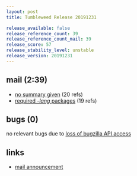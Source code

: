 ```yaml
---
layout: post
title: Tumbleweed Release 20191231

release_available: false
release_reference_count: 39
release_reference_count_mail: 39
release_score: 57
release_stability_level: unstable
release_version: 20191231
---
```


## mail (2:39)

- [no summary given](https://github.com/boombatower/tumbleweed-review/issues/10) (20 refs)
- [required *-lang* packages](https://lists.opensuse.org/opensuse-factory/2020-01/msg00008.html) (19 refs)

## bugs (0)

<!--more-->

no relevant bugs due to [loss of bugzilla API access](https://bugzilla.opensuse.org/show_bug.cgi?id=1157722)



## links

- [mail announcement](https://github.com/boombatower/tumbleweed-review/issues/10)
